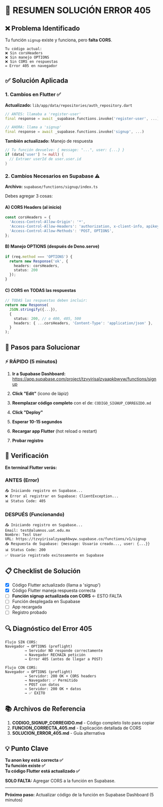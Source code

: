 # 🎯 RESUMEN SOLUCIÓN ERROR 405

## ❌ Problema Identificado

Tu función `signup` existe y funciona, pero **falta CORS**.

```
Tu código actual:
❌ Sin corsHeaders
❌ Sin manejo OPTIONS
❌ Sin CORS en respuestas
= Error 405 en navegador
```

## ✅ Solución Aplicada

### 1. Cambios en Flutter ✅

**Actualizado:** `lib/app/data/repositories/auth_repository.dart`

```dart
// ANTES: llamaba a 'register-user'
final response = await _supabase.functions.invoke('register-user', ...)

// AHORA: llama a 'signup'
final response = await _supabase.functions.invoke('signup', ...)
```

**También actualizado:** Manejo de respuesta
```dart
// Tu función devuelve: { message: "...", user: {...} }
if (data['user'] != null) {
  // Extraer userId de user.user.id
}
```

### 2. Cambios Necesarios en Supabase ⚠️

**Archivo:** `supabase/functions/signup/index.ts`

Debes agregar 3 cosas:

#### A) CORS Headers (al inicio)
```typescript
const corsHeaders = {
  'Access-Control-Allow-Origin': '*',
  'Access-Control-Allow-Headers': 'authorization, x-client-info, apikey, content-type',
  'Access-Control-Allow-Methods': 'POST, OPTIONS',
};
```

#### B) Manejo OPTIONS (después de Deno.serve)
```typescript
if (req.method === 'OPTIONS') {
  return new Response('ok', { 
    headers: corsHeaders,
    status: 200 
  });
}
```

#### C) CORS en TODAS las respuestas
```typescript
// TODAS las respuestas deben incluir:
return new Response(
  JSON.stringify({...}),
  {
    status: 200, // o 400, 405, 500
    headers: { ...corsHeaders, 'Content-Type': 'application/json' },
  }
);
```

## 🚀 Pasos para Solucionar

### ⚡ RÁPIDO (5 minutos)

1. **Ir a Supabase Dashboard:**
   https://app.supabase.com/project/tzvyirisalzyaapkbwyw/functions/signup

2. **Click "Edit"** (icono de lápiz)

3. **Reemplazar código completo** con el de: `CODIGO_SIGNUP_CORREGIDO.md`

4. **Click "Deploy"**

5. **Esperar 10-15 segundos**

6. **Recargar app Flutter** (hot reload o restart)

7. **Probar registro**

## 🧪 Verificación

**En terminal Flutter verás:**

### ANTES (Error)
```
📤 Iniciando registro en Supabase...
❌ Error al registrar en Supabase: ClientException...
📊 Status Code: 405
```

### DESPUÉS (Funcionando)
```
📤 Iniciando registro en Supabase...
Email: test@alumnos.uat.edu.mx
Nombre: Test User
URL: https://tzvyirisalzyaapkbwyw.supabase.co/functions/v1/signup
📥 Respuesta de Supabase: {message: Usuario creado..., user: {...}}
📊 Status Code: 200
✅ Usuario registrado exitosamente en Supabase
```

## 📋 Checklist de Solución

- [x] Código Flutter actualizado (llama a 'signup')
- [x] Código Flutter maneja respuesta correcta
- [ ] **Función signup actualizada con CORS** ← ESTO FALTA
- [ ] Función desplegada en Supabase
- [ ] App recargada
- [ ] Registro probado

## 🔍 Diagnóstico del Error 405

```
Flujo SIN CORS:
Navegador → OPTIONS (preflight)
         → Servidor NO responde correctamente
         → Navegador RECHAZA petición
         → Error 405 (antes de llegar a POST)

Flujo CON CORS:
Navegador → OPTIONS (preflight)
         → Servidor: 200 OK + CORS headers
         → Navegador: ✅ Permitido
         → POST con datos
         → Servidor: 200 OK + datos
         → ✅ ÉXITO
```

## 📚 Archivos de Referencia

1. **CODIGO_SIGNUP_CORREGIDO.md** - Código completo listo para copiar
2. **FUNCION_CORRECTA_405.md** - Explicación detallada de CORS
3. **SOLUCION_ERROR_405.md** - Guía alternativa

## 💡 Punto Clave

**Tu anon key está correcta ✅**  
**Tu función existe ✅**  
**Tu código Flutter está actualizado ✅**

**SOLO FALTA:** Agregar CORS a la función en Supabase.

---

**Próximo paso:** Actualizar código de la función en Supabase Dashboard (5 minutos)
